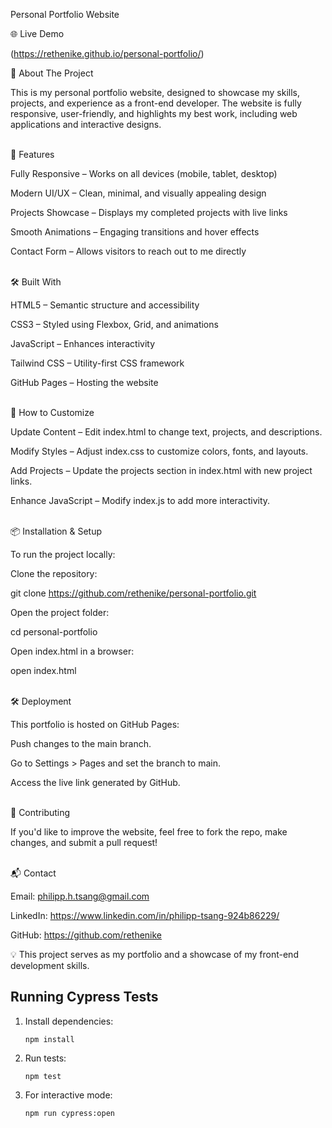 Personal Portfolio Website

🌐 Live Demo

(https://rethenike.github.io/personal-portfolio/)

📖 About The Project

This is my personal portfolio website, designed to showcase my skills, projects, and experience as a front-end developer. The website is fully responsive, user-friendly, and highlights my best work, including web applications and interactive designs.
<br>
<br>

🚀 Features

Fully Responsive – Works on all devices (mobile, tablet, desktop)

Modern UI/UX – Clean, minimal, and visually appealing design

Projects Showcase – Displays my completed projects with live links

Smooth Animations – Engaging transitions and hover effects

Contact Form – Allows visitors to reach out to me directly
<br>
<br>

🛠️ Built With

HTML5 – Semantic structure and accessibility

CSS3 – Styled using Flexbox, Grid, and animations

JavaScript – Enhances interactivity

Tailwind CSS – Utility-first CSS framework

GitHub Pages – Hosting the website
<br>
<br>

🎨 How to Customize

Update Content – Edit index.html to change text, projects, and descriptions.

Modify Styles – Adjust index.css to customize colors, fonts, and layouts.

Add Projects – Update the projects section in index.html with new project links.

Enhance JavaScript – Modify index.js to add more interactivity.
<br>
<br>

📦 Installation & Setup

To run the project locally:

Clone the repository:

git clone https://github.com/rethenike/personal-portfolio.git

Open the project folder:

cd personal-portfolio

Open index.html in a browser:

open index.html
<br>
<br>

🛠️ Deployment

This portfolio is hosted on GitHub Pages:

Push changes to the main branch.

Go to Settings > Pages and set the branch to main.

Access the live link generated by GitHub.
<br>
<br>

🤝 Contributing

If you'd like to improve the website, feel free to fork the repo, make changes, and submit a pull request!
<br>
<br>

📬 Contact

Email: philipp.h.tsang@gmail.com

LinkedIn: https://www.linkedin.com/in/philipp-tsang-924b86229/

GitHub: https://github.com/rethenike
<br>

💡 This project serves as my portfolio and a showcase of my front-end development skills.

## Running Cypress Tests

1. Install dependencies:
   ```
   npm install
   ```
2. Run tests:
   ```
   npm test
   ```
3. For interactive mode:
   ```
   npm run cypress:open
   ```

